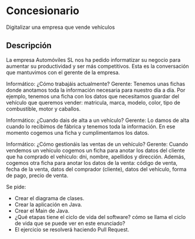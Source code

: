 # Concesionario

Digitalizar una empresa que vende vehículos

## Descripción

La empresa Automóviles SL nos ha pedido informatizar su negocio para aumentar su
productividad y ser más competitivos. Esta es la conversación que mantuvimos con el
gerente de la empresa.  

Informático: ¿Cómo trabajáis actualmente?
Gerente: Tenemos unas fichas donde anotamos toda la información necesaria para nuestro
día a día. Por ejemplo, tenemos una ficha con los datos que necesitamos guardar del
vehículo que queremos vender: matricula, marca, modelo, color, tipo de combustible, motor
y caballos.

Informático: ¿Cuando dais de alta a un vehículo?
Gerente: Lo damos de alta cuando lo recibimos de fábrica y tenemos toda la información.
En ese momento cogemos una ficha y cumplimentamos los datos.

Informático: ¿Cómo gestionáis las ventas de un vehículo?
Gerente: Cuando vendemos un vehículo cogemos un ficha para anotar los datos del cliente
que ha comprado el vehículo: dni, nombre, apellidos y dirección. Además, cogemos otra
ficha para anotar los datos de la venta: código de venta, fecha de la venta, datos del
comprador (cliente), datos del vehículo, forma de pago, precio de venta.

Se pide:
- Crear el diagrama de clases.
- Crear la aplicación en Java.
- Crear el Main de Java.
- ¿Qué etapas tiene el ciclo de vida del software? cómo se llama el ciclo de vida que
se puede ver en este enunciado?
- El ejercicio se resolverá haciendo Pull Request.